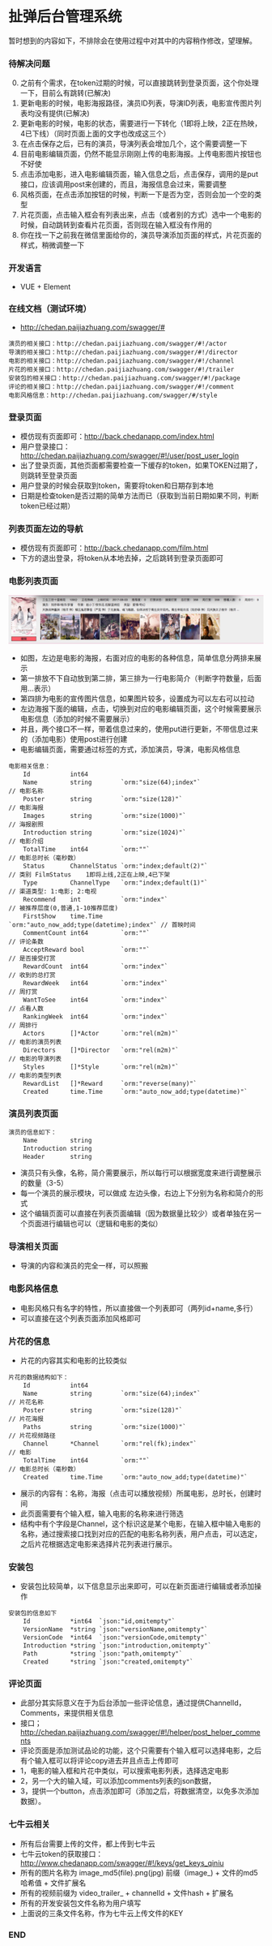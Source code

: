 
# 扯弹后台管理系统

暂时想到的内容如下，不排除会在使用过程中对其中的内容稍作修改，望理解。

### 待解决问题

0. 之前有个需求，在token过期的时候，可以直接跳转到登录页面，这个你处理一下，目前么有跳转(已解决)
0. 更新电影的时候，电影海报路径，演员ID列表，导演ID列表，电影宣传图片列表均没有提供(已解决)
0. 更新电影的时候，电影的状态，需要进行一下转化（1即将上映，2正在热映，4已下线）（同时页面上面的文字也改成这三个）
0. 在点击保存之后，已有的演员，导演列表会增加几个，这个需要调整一下
0. 目前电影编辑页面，仍然不能显示刚刚上传的电影海报。上传电影图片按钮也不好使
0. 点击添加电影，进入电影编辑页面，输入信息之后，点击保存，调用的是put接口，应该调用post来创建的，而且，海报信息会过来，需要调整
0. 风格页面，在点击添加按钮的时候，判断一下是否为空，否则会加一个空的类型
0. 片花页面，点击输入框会有列表出来，点击（或者别的方式）选中一个电影的时候，自动跳转到查看片花页面，否则现在输入框没有作用的
0. 你在找一下之前我在微信里面给你的，演员导演添加页面的样式，片花页面的样式，稍微调整一下

### 开发语言
+ VUE + Element

### 在线文档（测试环境）
+ http://chedan.paijiazhuang.com/swagger/#

```Shell
演员的相关接口：http://chedan.paijiazhuang.com/swagger/#!/actor
导演的相关接口：http://chedan.paijiazhuang.com/swagger/#!/director
电影的相关接口：http://chedan.paijiazhuang.com/swagger/#!/channel
片花的相关接口：http://chedan.paijiazhuang.com/swagger/#!/trailer
安装包的相关接口：http://chedan.paijiazhuang.com/swagger/#!/package
评论的相关接口：http://chedan.paijiazhuang.com/swagger/#!/comment
电影风格信息：http://chedan.paijiazhuang.com/swagger/#/style
```

### 登录页面
+ 模仿现有页面即可：http://back.chedanapp.com/index.html
+ 用户登录接口：http://chedan.paijiazhuang.com/swagger/#!/user/post_user_login
+ 出了登录页面，其他页面都需要检查一下缓存的token，如果TOKEN过期了，则跳转至登录页面
+ 用户登录的时候会获取到token，需要将token和日期存到本地
+ 日期是检查token是否过期的简单方法而已（获取到当前日期如果不同，判断token已经过期）

### 列表页面左边的导航
+ 模仿现有页面即可：http://back.chedanapp.com/film.html
+ 下方的退出登录，将token从本地去掉，之后跳转到登录页面即可

### 电影列表页面
![电影信息展示](src/assets/img/film.jpg)

+ 如图，左边是电影的海报，右面对应的电影的各种信息，简单信息分两排来展示
+ 第一排放不下自动放到第二排，第三排为一行电影简介（判断字符数量，后面用...表示）
+ 第四排为电影的宣传图片信息，如果图片较多，设置成为可以左右可以拉动
+ 左边海报下面的编辑，点击，切换到对应的电影编辑页面，这个时候需要展示电影信息（添加的时候不需要展示）
+ 并且，两个接口不一样，带着信息过来的，使用put进行更新，不带信息过来的（添加电影）使用post进行创建
+ 电影编辑页面，需要通过标签的方式，添加演员，导演，电影风格信息

```shell
电影相关信息：
	Id           int64
	Name         string        `orm:"size(64);index"`                    // 电影名称
	Poster       string        `orm:"size(128)"`                         // 电影海报
	Images       string        `orm:"size(1000)"`                        // 海报剧照
	Introduction string        `orm:"size(1024)"`                        // 电影介绍
	TotalTime    int64         `orm:""`                                  // 电影总时长（毫秒数）
	Status       ChannelStatus `orm:"index;default(2)"`                  // 类别 FilmStatus    1即将上线,2正在上映,4已下架
	Type         ChannelType   `orm:"index;default(1)"`                  // 渠道类型: 1:电影; 2:电视
	Recommend    int           `orm:"index"`                             // 被推荐层度(0,普通,1-10推荐层度)
	FirstShow    time.Time     `orm:"auto_now_add;type(datetime);index"` // 首映时间
	CommentCount int64         `orm:""`                                  // 评论条数
	AcceptReward bool          `orm:""`                                  // 是否接受打赏
	RewardCount  int64         `orm:"index"`                             // 收到的总打赏
	RewardWeek   int64         `orm:"index"`                             // 周打赏
	WantToSee    int64         `orm:"index"`                             // 点看人数
	RankingWeek  int64         `orm:"index"`                             // 周排行
	Actors       []*Actor      `orm:"rel(m2m)"`                          // 电影的演员列表
	Directors    []*Director   `orm:"rel(m2m)"`                          // 电影的导演列表
	Styles       []*Style      `orm:"rel(m2m)"`                          // 电影的类型列表
	RewardList   []*Reward     `orm:"reverse(many)"`
	Created      time.Time     `orm:"auto_now_add;type(datetime)"`
```

### 演员列表页面

```shell
演员的信息如下：
    Name         string
    Introduction string
    Header       string
```

+ 演员只有头像，名称，简介需要展示，所以每行可以根据宽度来进行调整展示的数量（3-5）
+ 每一个演员的展示模块，可以做成 左边头像，右边上下分别为名称和简介的形式
+ 这个编辑页面可以直接在列表页面编辑（因为数据量比较少）或者单独在另一个页面进行编辑也可以（逻辑和电影的类似）

### 导演相关页面

+ 导演的内容和演员的完全一样，可以照搬

### 电影风格信息

+ 电影风格只有名字的特性，所以直接做一个列表即可（两列id+name,多行）
+ 可以直接在这个列表页面添加风格即可

### 片花的信息

+ 片花的内容其实和电影的比较类似

```shell
片花的数据结构如下：
    Id           int64
    Name         string        `orm:"size(64);index"`                    // 片花名称
    Poster       string        `orm:"size(128)"`                         // 片花海报
    Paths        string        `orm:"size(1000)"`                        // 片花视频路径
    Channel      *Channel      `orm:"rel(fk);index"`                     // 电影
    TotalTime    int64         `orm:""`                                  // 电影总时长（毫秒数）
    Created      time.Time     `orm:"auto_now_add;type(datetime)"`
```

+ 展示的内容有：名称，海报（点击可以播放视频）所属电影，总时长，创建时间
+ 此页面需要有个输入框，输入电影的名称来进行筛选
+ 结构中有个字段是Channel，这个标识这是某个电影，在输入框中输入电影的名称，通过搜索接口找到对应的匹配的电影名称列表，用户点击，可以选定，之后片花根据选定电影来选择片花列表进行展示。

### 安装包

+ 安装包比较简单，以下信息显示出来即可，可以在新页面进行编辑或者添加操作

```shell
安装包的信息如下
    Id           *int64  `json:"id,omitempty"`
    VersionName  *string `json:"versionName,omitempty"`
    VersionCode  *int64  `json:"versionCode,omitempty"`
    Introduction *string `json:"introduction,omitempty"`
    Path         *string `json:"path,omitempty"`
    Created      *string `json:"created,omitempty"`
```

### 评论页面

+ 此部分其实际意义在于为后台添加一些评论信息，通过提供ChannelId，Comments，来提供相关信息
+ 接口；http://chedan.paijiazhuang.com/swagger/#!/helper/post_helper_comments
+ 评论页面是添加测试品论的功能，这个只需要有个输入框可以选择电影，之后有个输入框可以将评论copy进去并且点击上传即可
+ 1，电影的输入框和片花中类似，可以搜索电影列表，选择选定电影
+ 2，另一个大的输入域，可以添加comments列表的json数据，
+ 3，提供一个button，点击添加即可（添加之后，将数据清空，以免多次添加数据）。

### 七牛云相关

+ 所有后台需要上传的文件，都上传到七牛云
+ 七牛云token的获取接口：http://www.chedanapp.com/swagger/#!/keys/get_keys_qiniu
+ 所有的图片名称为 image_md5(file).png(jpg) 前缀（image_) + 文件的md5哈希值 + 文件扩展名
+ 所有的视频前缀为 video_trailer_ + channelId + 文件hash + 扩展名
+ 所有的开发安装包文件名称为用户填写
+ 上面说的三条文件名称，作为七牛云上传文件的KEY

### END

